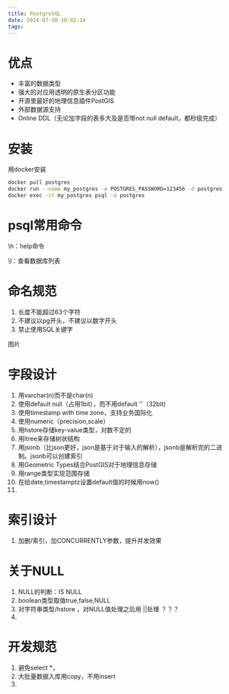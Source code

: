 ```yaml
---
title: PostgreSQL
date: 2024-07-30 10:02:14
tags:
---
```


# 优点

- 丰富的数据类型
- 强大的对应用透明的原生表分区功能
- 开源里最好的地理信息插件PostGIS
- 外部数据源支持
- Online DDL（无论加字段的表多大及是否带not null default，都秒级完成）



# 安装

用docker安装

```sh
docker pull postgres
docker run --name my_postgres -e POSTGRES_PASSWORD=123456 -d postgres
docker exec -it my_postgres psql -U postgres

```

# psql常用命令

\h：help命令

\l：查看数据库列表

# 命名规范

1. 长度不能超过63个字符
2. 不建议以pg开头，不建议以数字开头
3. 禁止使用SQL关键字

图片



# 字段设计

1. 用varchar(n)而不是char(n)
2. 使用default null（占用1bit），而不用default ''（32bit)
3. 使用timestamp with time zone，支持业务国际化
4. 使用numeric（precision,scale）
5. 用hstore存储key-value类型，对数不定的
6. 用ltree来存储树状结构
7. 用jsonb（比json更好，json是基于对于输入的解析），jsonb是解析完的二进制。jsonb可以创建索引
8. 用Geometric Types结合PostGIS对于地理信息存储
9. 用range类型实现范围存储
10. 在给date,timestamptz设置default值的时候用now()
11. 

# 索引设计

1. 加删/索引，加CONCURRENTLY参数，提升并发效果

# 关于NULL

1. NULL的判断：IS NULL
2. boolean类型取值true,false,NULL
3. 对字符串类型/hstore ，对NULL值处理之后用 ||处理 ？？？
4. 

# 开发规范

1. 避免select *，
2. 大批量数据入库用copy，不用insert
3. 
